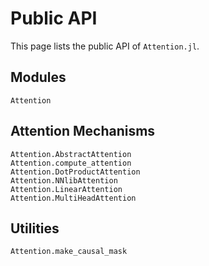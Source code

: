 # Public API

This page lists the public API of `Attention.jl`.

## Modules

```@docs
Attention
```

## Attention Mechanisms

```@docs
Attention.AbstractAttention
Attention.compute_attention
Attention.DotProductAttention
Attention.NNlibAttention
Attention.LinearAttention
Attention.MultiHeadAttention
```

## Utilities

```@docs
Attention.make_causal_mask
``` 
